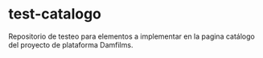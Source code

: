 # test-catalogo
Repositorio de testeo para elementos a implementar en la pagina catálogo del proyecto de plataforma Damfilms.
